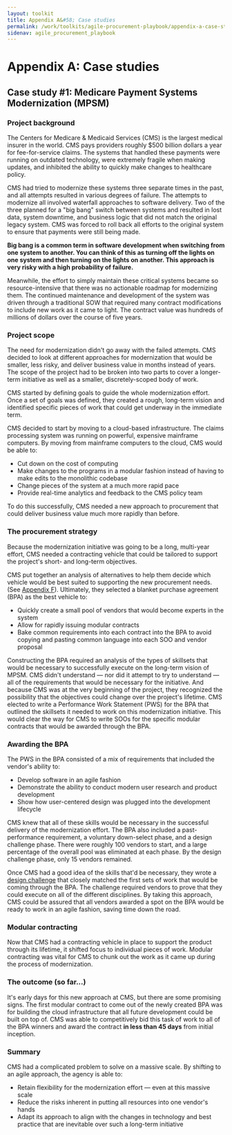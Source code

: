 ```yaml
---
layout: toolkit
title: Appendix A&#58; Case studies
permalink: /work/toolkits/agile-procurement-playbook/appendix-a-case-studies/
sidenav: agile_procurement_playbook
---
```


# Appendix A: Case studies

## Case study #1: Medicare Payment Systems Modernization (MPSM)

### Project background

The Centers for Medicare & Medicaid Services (CMS) is the largest medical insurer in the world. CMS pays providers roughly $500 billion dollars a year for fee-for-service claims. The systems that handled these payments were running on outdated technology, were extremely fragile when making updates, and inhibited the ability to quickly make changes to healthcare policy.

CMS had tried to modernize these systems three separate times in the past, and all attempts resulted in various degrees of failure. The attempts to modernize all involved waterfall approaches to software delivery. Two of the three planned for a "big bang" switch between systems and resulted in lost data, system downtime, and business logic that did not match the original legacy system. CMS was forced to roll back all efforts to the original system to ensure that payments were still being made.

**Big bang is a common term in software development when switching from one system to another. You can think of this as turning off the lights on one system and then turning on the lights on another. This approach is very risky with a high probability of failure.**

Meanwhile, the effort to simply maintain these critical systems became so resource-intensive that there was no actionable roadmap for modernizing them. The continued maintenance and development of the system was driven through a traditional SOW that required many contract modifications to include new work as it came to light. The contract value was hundreds of millions of dollars over the course of five years.

### Project scope

The need for modernization didn't go away with the failed attempts. CMS decided to look at different approaches for modernization that would be smaller, less risky, and deliver business value in months instead of years. The scope of the project had to be broken into two parts to cover a longer-term initiative as well as a smaller, discretely-scoped body of work.

CMS started by defining goals to guide the whole modernization effort. Once a set of goals was defined, they created a rough, long-term vision and identified specific pieces of work that could get underway in the immediate term.

CMS decided to start by moving to a cloud-based infrastructure. The claims processing system was running on powerful, expensive mainframe computers. By moving from mainframe computers to the cloud, CMS would be able to:

- Cut down on the cost of computing
- Make changes to the programs in a modular fashion instead of having to make edits to the monolithic codebase
- Change pieces of the system at a much more rapid pace
- Provide real-time analytics and feedback to the CMS policy team

To do this successfully, CMS needed a new approach to procurement that could deliver business value much more rapidly than before.

### The procurement strategy

Because the modernization initiative was going to be a long, multi-year effort, CMS needed a contracting vehicle that could be tailored to support the project's short- and long-term objectives.

CMS put together an analysis of alternatives to help them decide which vehicle would be best suited to supporting the new procurement needs. (See [Appendix F](/work/toolkits/agile-procurement-playbook/appendix-f-procurement-options-analysis-examples/)). Ultimately, they selected a blanket purchase agreement (BPA) as the best vehicle to:

- Quickly create a small pool of vendors that would become experts in the system
- Allow for rapidly issuing modular contracts
- Bake common requirements into each contract into the BPA to avoid copying and pasting common language into each SOO and vendor proposal

Constructing the BPA required an analysis of the types of skillsets that would be necessary to successfully execute on the long-term vision of MPSM. CMS didn't understand &mdash; nor did it attempt to try to understand &mdash; all of the requirements that would be necessary for the initiative. And because CMS was at the very beginning of the project, they recognized the possibility that the objectives could change over the project's lifetime. CMS elected to write a Performance Work Statement (PWS) for the BPA that outlined the skillsets it needed to work on this modernization initiative. This would clear the way for CMS to write SOOs for the specific modular contracts that would be awarded through the BPA.

### Awarding the BPA

The PWS in the BPA consisted of a mix of requirements that included the vendor's ability to:

- Develop software in an agile fashion
- Demonstrate the ability to conduct modern user research and product development
- Show how user-centered design was plugged into the development lifecycle

CMS knew that all of these skills would be necessary in the successful delivery of the modernization effort. The BPA also included a past-performance requirement, a voluntary down-select phase, and a design challenge phase. There were roughly 100 vendors to start, and a large percentage of the overall pool was eliminated at each phase. By the design challenge phase, only 15 vendors remained.

Once CMS had a good idea of the skills that'd be necessary, they wrote a [design challenge](/work/toolkits/agile-procurement-playbook/appendix-e-design-challenge-examples#mpsm-design-challenge) that closely matched the first sets of work that would be coming through the BPA. The challenge required vendors to prove that they could execute on all of the different disciplines. By taking this approach, CMS could be assured that all vendors awarded a spot on the BPA would be ready to work in an agile fashion, saving time down the road.

### Modular contracting

Now that CMS had a contracting vehicle in place to support the product through its lifetime, it shifted focus to individual pieces of work. Modular contracting was vital for CMS to chunk out the work as it came up during the process of modernization.

### The outcome (so far…)

It's early days for this new approach at CMS, but there are some promising signs. The first modular contract to come out of the newly created BPA was for building the cloud infrastructure that all future development could be built on top of. CMS was able to competitively bid this task of work to all of the BPA winners and award the contract **in
less than 45 days** from initial inception.

### Summary

CMS had a complicated problem to solve on a massive scale. By shifting to an agile approach, the agency is able to:

- Retain flexibility for the modernization effort &mdash; even at this massive scale
- Reduce the risks inherent in putting all resources into one vendor's hands
- Adapt its approach to align with the changes in technology and best practice that are inevitable over such a long-term initiative
